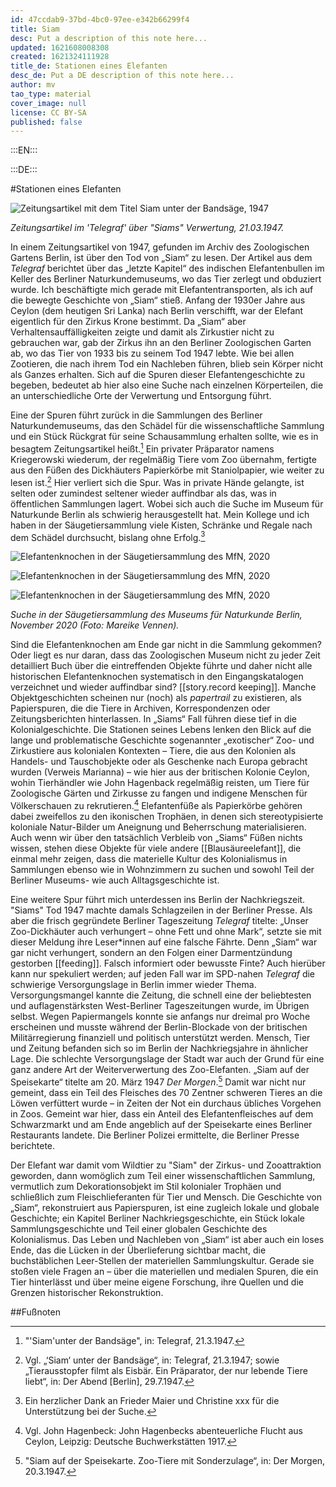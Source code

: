 ```yaml
---
id: 47ccdab9-37bd-4bc0-97ee-e342b66299f4
title: Siam
desc: Put a description of this note here...
updated: 1621608008308
created: 1621324111928
title_de: Stationen eines Elefanten
desc_de: Put a DE description of this note here...
author: mv
tao_type: material
cover_image: null
license: CC BY-SA
published: false
---
```



:::EN:::


:::DE:::

#Stationen eines Elefanten 


![Zeitungsartikel mit dem Titel Siam unter der Bandsäge, 1947](images\mv\Bandsaege.jpg) 

_Zeitungsartikel im 'Telegraf' über "Siams" Verwertung, 21.03.1947._

In einem Zeitungsartikel von 1947, gefunden im Archiv des Zoologischen Gartens Berlin, ist über den Tod von „Siam“ zu lesen. Der Artikel aus dem _Telegraf_ berichtet über das „letzte Kapitel“ des indischen Elefantenbullen im Keller des Berliner Naturkundemuseums, wo das Tier zerlegt und obduziert wurde. Ich beschäftigte mich gerade mit Elefantentransporten, als ich auf die bewegte Geschichte von „Siam“ stieß. Anfang der 1930er Jahre aus Ceylon (dem heutigen Sri Lanka) nach Berlin verschifft, war der Elefant eigentlich für den Zirkus Krone bestimmt. Da „Siam“ aber Verhaltensauffälligkeiten zeigte und damit als Zirkustier nicht zu gebrauchen war, gab der Zirkus ihn an den Berliner Zoologischen Garten ab, wo das Tier von 1933 bis zu seinem Tod 1947 lebte. Wie bei allen Zootieren, die nach ihrem Tod ein Nachleben führen, blieb sein Körper nicht als Ganzes erhalten. Sich auf die Spuren dieser Elefantengeschichte zu begeben, bedeutet ab hier also eine Suche nach einzelnen Körperteilen, die an unterschiedliche Orte der Verwertung und Entsorgung führt. 

Eine der Spuren führt zurück in die Sammlungen des Berliner Naturkundemuseums, das den Schädel für die wissenschaftliche Sammlung und ein Stück Rückgrat für seine Schausammlung erhalten sollte, wie es in besagtem Zeitungsartikel heißt.[^siam1] Ein privater Präparator namens Kriegerowski wiederum, der regelmäßig Tiere vom Zoo übernahm, fertigte aus den Füßen des Dickhäuters Papierkörbe mit Staniolpapier, wie weiter zu lesen ist.[^siam2] Hier verliert sich die Spur. Was in private Hände gelangte, ist selten oder zumindest seltener wieder auffindbar als das, was in öffentlichen Sammlungen lagert. Wobei sich auch die Suche im Museum für Naturkunde Berlin als schwierig herausgestellt hat. Mein Kollege und ich haben in der Säugetiersammlung viele Kisten, Schränke und Regale nach dem Schädel durchsucht, bislang ohne Erfolg.[^siam3]

![Elefantenknochen in der Säugetiersammlung des MfN, 2020](images\mv\Saeugetiersammlungb.jpg) 

![Elefantenknochen in der Säugetiersammlung des MfN, 2020](images\mv\Saeugetiersammlungc.jpg)

![Elefantenknochen in der Säugetiersammlung des MfN, 2020](images\mv\Saeugetiersammlunga.jpg)


_Suche in der Säugetiersammlung des Museums für Naturkunde Berlin, November 2020 (Foto: Mareike Vennen)._

Sind die Elefantenknochen am Ende gar nicht in die Sammlung gekommen? Oder liegt es nur daran, dass das Zoologischen Museum nicht zu jeder Zeit detailliert Buch über die eintreffenden Objekte führte und daher nicht alle historischen Elefantenknochen systematisch in den Eingangskatalogen verzeichnet und wieder auffindbar sind? [[story.record keeping]]. Manche Objektgeschichten scheinen nur (noch) als _papertrail_ zu existieren, als Papierspuren, die die Tiere in Archiven, Korrespondenzen oder Zeitungsberichten hinterlassen. In „Siams“ Fall führen diese tief in die Kolonialgeschichte. Die Stationen seines Lebens lenken den Blick auf die lange und problematische Geschichte sogenannter „exotischer“ Zoo- und Zirkustiere aus kolonialen Kontexten – Tiere, die aus den Kolonien als Handels- und Tauschobjekte oder als Geschenke nach Europa gebracht wurden (Verweis Marianna) – wie hier aus der britischen Kolonie Ceylon, wohin Tierhändler wie John Hagenback regelmäßig reisten, um Tiere für Zoologische Gärten und Zirkusse zu fangen und indigene Menschen für Völkerschauen zu rekrutieren.[^siam4] Elefantenfüße als Papierkörbe gehören dabei zweifellos zu den ikonischen Trophäen, in denen sich stereotypisierte koloniale Natur-Bilder um Aneignung und Beherrschung materialisieren. Auch wenn wir über den tatsächlich Verbleib von „Siams“ Füßen nichts wissen, stehen diese Objekte für viele andere [[Blausäureelefant]], die einmal mehr zeigen, dass die materielle Kultur des Kolonialismus in Sammlungen ebenso wie in Wohnzimmern zu suchen und sowohl Teil der Berliner Museums- wie auch Alltagsgeschichte ist. 

Eine weitere Spur führt mich unterdessen ins Berlin der Nachkriegszeit. "Siams" Tod 1947 machte damals Schlagzeilen in der Berliner Presse. Als aber die frisch gegründete Berliner Tageszeitung _Telegraf_ titelte: „Unser Zoo-Dickhäuter auch verhungert – ohne Fett und ohne Mark“, setzte sie mit dieser Meldung ihre Leser\*innen auf eine falsche Fährte. Denn „Siam“ war gar nicht verhungert, sondern an den Folgen einer Darmentzündung gestorben [[feeding]]. Falsch informiert oder bewusste Finte? Auch hierüber kann nur spekuliert werden; auf jeden Fall war im SPD-nahen _Telegraf_ die schwierige Versorgungslage in Berlin immer wieder Thema. Versorgungsmangel kannte die Zeitung, die schnell eine der beliebtesten und auflagenstärksten West-Berliner Tageszeitungen wurde, im Übrigen selbst. Wegen Papiermangels konnte sie anfangs nur dreimal pro Woche erscheinen und musste während der Berlin-Blockade von der britischen Militärregierung finanziell und politisch unterstützt werden. Mensch, Tier und Zeitung befanden sich so im Berlin der Nachkriegsjahre in ähnlicher Lage. 
Die schlechte Versorgungslage der Stadt war auch der Grund für eine ganz andere Art der Weiterverwertung des Zoo-Elefanten. „Siam auf der Speisekarte“ titelte am 20. März 1947 _Der Morgen_.[^siam5] Damit war nicht nur gemeint, dass ein Teil des Fleisches des 70 Zentner schweren Tieres an die Löwen verfüttert wurde – in Zeiten der Not ein durchaus übliches Vorgehen in Zoos. Gemeint war hier, dass ein Anteil des Elefantenfleisches auf dem Schwarzmarkt und am Ende angeblich auf der Speisekarte eines Berliner Restaurants landete. Die Berliner Polizei ermittelte, die Berliner Presse berichtete. 

Der Elefant war damit vom Wildtier zu "Siam" der Zirkus- und Zooattraktion geworden, dann womöglich zum Teil einer wissenschaftlichen Sammlung, vermutlich zum Dekorationsobjekt im Stil kolonialer Trophäen und schließlich zum Fleischlieferanten für Tier und Mensch. Die Geschichte von „Siam“, rekonstruiert aus Papierspuren, ist eine zugleich lokale und globale Geschichte; ein Kapitel Berliner Nachkriegsgeschichte, ein Stück lokale Sammlungsgeschichte und Teil einer globalen Geschichte des Kolonialismus. Das Leben und Nachleben von „Siam“ ist aber auch ein loses Ende, das die Lücken in der Überlieferung sichtbar macht, die buchstäblichen Leer-Stellen der materiellen Sammlungskultur. Gerade sie stoßen viele Fragen an – über die materiellen und medialen Spuren, die ein Tier hinterlässt und über meine eigene Forschung, ihre Quellen und die Grenzen historischer Rekonstruktion. 






##Fußnoten

[^siam1]: "'Siam'unter der Bandsäge", in: Telegraf, 21.3.1947.

[^siam2]: Vgl. „‘Siam‘ unter der Bandsäge“, in: Telegraf, 21.3.1947; sowie „Tierausstopfer filmt als Eisbär. Ein Präparator, der nur lebende Tiere liebt“, in: Der Abend [Berlin], 29.7.1947.

[^siam3]: Ein herzlicher Dank an Frieder Maier und Christine xxx für die Unterstützung bei der Suche.

[^siam4]: Vgl. John Hagenbeck: John Hagenbecks abenteuerliche Flucht aus Ceylon, Leipzig: Deutsche Buchwerkstätten 1917.

[^siam5]: "Siam auf der Speisekarte. Zoo-Tiere mit Sonderzulage“, in: Der Morgen, 20.3.1947.